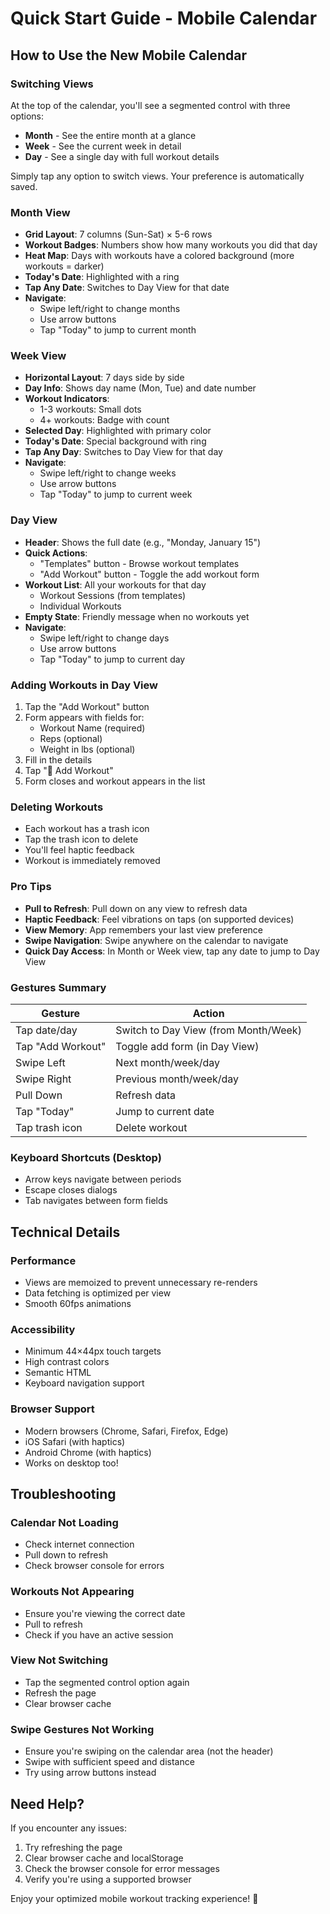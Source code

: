 # Quick Start Guide - Mobile Calendar

## How to Use the New Mobile Calendar

### Switching Views
At the top of the calendar, you'll see a segmented control with three options:
- **Month** - See the entire month at a glance
- **Week** - See the current week in detail  
- **Day** - See a single day with full workout details

Simply tap any option to switch views. Your preference is automatically saved.

### Month View
- **Grid Layout**: 7 columns (Sun-Sat) × 5-6 rows
- **Workout Badges**: Numbers show how many workouts you did that day
- **Heat Map**: Days with workouts have a colored background (more workouts = darker)
- **Today's Date**: Highlighted with a ring
- **Tap Any Date**: Switches to Day View for that date
- **Navigate**: 
  - Swipe left/right to change months
  - Use arrow buttons
  - Tap "Today" to jump to current month

### Week View
- **Horizontal Layout**: 7 days side by side
- **Day Info**: Shows day name (Mon, Tue) and date number
- **Workout Indicators**:
  - 1-3 workouts: Small dots
  - 4+ workouts: Badge with count
- **Selected Day**: Highlighted with primary color
- **Today's Date**: Special background with ring
- **Tap Any Day**: Switches to Day View for that day
- **Navigate**:
  - Swipe left/right to change weeks
  - Use arrow buttons
  - Tap "Today" to jump to current week

### Day View
- **Header**: Shows the full date (e.g., "Monday, January 15")
- **Quick Actions**: 
  - "Templates" button - Browse workout templates
  - "Add Workout" button - Toggle the add workout form
- **Workout List**: All your workouts for that day
  - Workout Sessions (from templates)
  - Individual Workouts
- **Empty State**: Friendly message when no workouts yet
- **Navigate**:
  - Swipe left/right to change days
  - Use arrow buttons
  - Tap "Today" to jump to current day

### Adding Workouts in Day View
1. Tap the "Add Workout" button
2. Form appears with fields for:
   - Workout Name (required)
   - Reps (optional)
   - Weight in lbs (optional)
3. Fill in the details
4. Tap "💪 Add Workout"
5. Form closes and workout appears in the list

### Deleting Workouts
- Each workout has a trash icon
- Tap the trash icon to delete
- You'll feel haptic feedback
- Workout is immediately removed

### Pro Tips
- **Pull to Refresh**: Pull down on any view to refresh data
- **Haptic Feedback**: Feel vibrations on taps (on supported devices)
- **View Memory**: App remembers your last view preference
- **Swipe Navigation**: Swipe anywhere on the calendar to navigate
- **Quick Day Access**: In Month or Week view, tap any date to jump to Day View

### Gestures Summary
| Gesture | Action |
|---------|--------|
| Tap date/day | Switch to Day View (from Month/Week) |
| Tap "Add Workout" | Toggle add form (in Day View) |
| Swipe Left | Next month/week/day |
| Swipe Right | Previous month/week/day |
| Pull Down | Refresh data |
| Tap "Today" | Jump to current date |
| Tap trash icon | Delete workout |

### Keyboard Shortcuts (Desktop)
- Arrow keys navigate between periods
- Escape closes dialogs
- Tab navigates between form fields

## Technical Details

### Performance
- Views are memoized to prevent unnecessary re-renders
- Data fetching is optimized per view
- Smooth 60fps animations

### Accessibility  
- Minimum 44×44px touch targets
- High contrast colors
- Semantic HTML
- Keyboard navigation support

### Browser Support
- Modern browsers (Chrome, Safari, Firefox, Edge)
- iOS Safari (with haptics)
- Android Chrome (with haptics)
- Works on desktop too!

## Troubleshooting

### Calendar Not Loading
- Check internet connection
- Pull down to refresh
- Check browser console for errors

### Workouts Not Appearing
- Ensure you're viewing the correct date
- Pull to refresh
- Check if you have an active session

### View Not Switching
- Tap the segmented control option again
- Refresh the page
- Clear browser cache

### Swipe Gestures Not Working
- Ensure you're swiping on the calendar area (not the header)
- Swipe with sufficient speed and distance
- Try using arrow buttons instead

## Need Help?
If you encounter any issues:
1. Try refreshing the page
2. Clear browser cache and localStorage
3. Check the browser console for error messages
4. Verify you're using a supported browser

Enjoy your optimized mobile workout tracking experience! 💪

